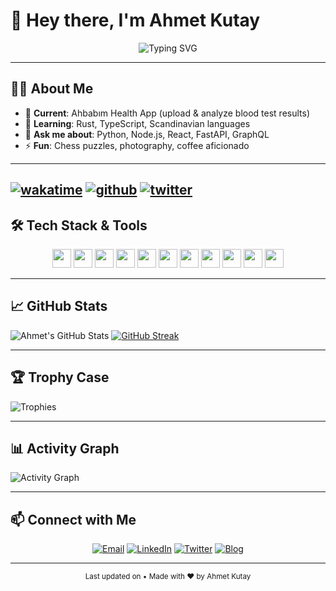 # 👋 Hey there, I'm **Ahmet Kutay**

<p align="center">
  <img src="https://readme-typing-svg.herokuapp.com?font=Fira%20Code&size=24&pause=1000&color=00FFAB&width=440&lines=Building+innovative+web+and+ML+solutions...;Chess+enthusiast+%26+puzzle+solver" alt="Typing SVG" />
</p>

---

## 🧑‍💻 About Me

- 🔭 **Current**: Ahbabım Health App (upload & analyze blood test results)  
- 🌱 **Learning**: Rust, TypeScript, Scandinavian languages  
- 💬 **Ask me about**: Python, Node.js, React, FastAPI, GraphQL  
- ⚡ **Fun**: Chess puzzles, photography, coffee aficionado  

---

[![wakatime](https://wakatime.com/badge/user/9af7a88a-c0c8-481b-ac7c-e7f7ba996028.svg)](https://wakatime.com/@9af7a88a-c0c8-481b-ac7c-e7f7ba996028)
[![github](https://img.shields.io/github/followers/ahmetkutay?logo=github&style=plastic)](https://github.com/ahmetkutay?tab=followers)
[![twitter](https://img.shields.io/twitter/follow/KutayKaracair?style=plastic&logo=x&labelColor=595959&color=595959)](https://twitter.com/KutayKaracair)
---
## 🛠️ Tech Stack & Tools

<p align="center">
  <img height="30" src="https://img.shields.io/badge/Python-3776AB?logo=python&style=flat-square" />
  <img height="30" src="https://img.shields.io/badge/TypeScript-3178C6?logo=typescript&style=flat-square" />
  <img height="30" src="https://img.shields.io/badge/Rust-000000?logo=rust&style=flat-square" />
  <img height="30" src="https://img.shields.io/badge/Node.js-339933?logo=nodedotjs&style=flat-square" />
  <img height="30" src="https://img.shields.io/badge/React-61DAFB?logo=react&style=flat-square" />
  <img height="30" src="https://img.shields.io/badge/FastAPI-009688?logo=fastapi&style=flat-square" />
  <img height="30" src="https://img.shields.io/badge/GraphQL-E10098?logo=graphql&style=flat-square" />
  <img height="30" src="https://img.shields.io/badge/PostgreSQL-336791?logo=postgresql&style=flat-square" />
  <img height="30" src="https://img.shields.io/badge/Docker-2496ED?logo=docker&style=flat-square" />
  <img height="30" src="https://img.shields.io/badge/Git-F05032?logo=git&style=flat-square" />
  <img height="30" src="https://img.shields.io/badge/Kubernetes-326CE5?logo=kubernetes&style=flat-square" />
</p>

---

## 📈 GitHub Stats

![Ahmet's GitHub Stats](https://github-readme-stats.vercel.app/api?username=ahmetkutay&show_icons=true&theme=tokyonight&hide_border=true)  [![GitHub Streak](https://github-readme-streak-stats.herokuapp.com/?user=ahmetkutay&theme=dark)](https://git.io/streak-stats)

---

## 🏆 Trophy Case

![Trophies](https://github-profile-trophy.vercel.app/?username=ahmetkutay&theme=flat)  

---

## 📊 Activity Graph

![Activity Graph](https://github-readme-activity-graph.vercel.app/graph?username=ahmetkutay&theme=react-dark&hide_border=true)  

---
  
## 📫 Connect with Me

<p align="center">
  <a href="mailto:info@kutaykaracair.com"><img src="https://img.shields.io/badge/Email-D14836?logo=gmail&style=flat-square" alt="Email" /></a>
  <a href="https://www.linkedin.com/in/ahmetkutay"><img src="https://img.shields.io/badge/LinkedIn-0A66C2?logo=linkedin&style=flat-square" alt="LinkedIn" /></a>
  <a href="https://twitter.com/ahmetkutay"><img src="https://img.shields.io/badge/Twitter-1DA1F2?logo=twitter&style=flat-square" alt="Twitter" /></a>
  <a href="https://blog.kutaykaracair.com"><img src="https://img.shields.io/badge/Blog-F4B400?logo=ghost&style=flat-square" alt="Blog" /></a>
</p>

---

<p align="center">
  <sub>Last updated on <!-- readme:running --> • Made with ❤️ by Ahmet Kutay</sub>
</p>


